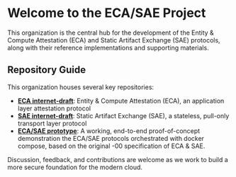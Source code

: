 # Welcome to the ECA/SAE Project

This organization is the central hub for the development of the Entity & Compute Attestation (ECA) and Static Artifact Exchange (SAE) protocols, along with their reference implementations and supporting materials. 

## Repository Guide

This organization houses several key repositories:

* **[ECA internet-draft](https://github.com/eca-sae/internet-drafts-eca)**: Entity & Compute Attestation (ECA), an application layer attestation protocol
* **[SAE internet-draft](https://github.com/eca-sae/internet-drafts-sae)**: Static Artifact Exchange (SAE), a stateless, pull-only transport layer protocol
* **[ECA/SAE prototype](https://github.com/eca-sae/prototype-eca-sae)**: A working, end-to-end proof-of-concept demonstration the ECA/SAE protocols orchestrated with docker compose, based on the original -00 specification of ECA & SAE.

Discussion, feedback, and contributions are welcome as we work to build a more secure foundation for the modern cloud.
